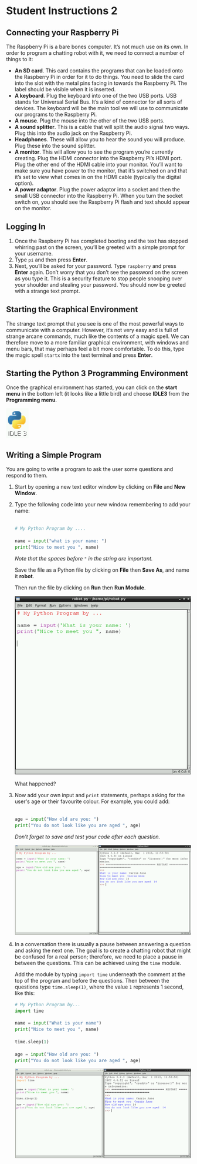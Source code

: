 # Student Instructions 2

## Connecting your Raspberry Pi

The Raspberry Pi is a bare bones computer. It’s not much use on its own. In order to program a chatting robot with it, we need to connect a number of things to it:

- **An SD card**. This card contains the programs that can be loaded onto the Raspberry Pi in order for it to do things. You need to slide the card into the slot with the metal pins facing in towards the Raspberry Pi. The label should be visible when it is inserted.
- **A keyboard**. Plug the keyboard into one of the two USB ports. USB stands for Universal Serial Bus. It’s a kind of connector for all sorts of devices. The keyboard will be the main tool we will use to communicate our programs to the Raspberry Pi.
- **A mouse**. Plug the mouse into the other of the two USB ports.
- **A sound splitter**. This is a cable that will split the audio signal two ways. Plug this into the
audio jack on the Raspberry Pi.
- **Headphones**. These will allow you to hear the sound you will produce. Plug these into the sound splitter.
- **A monitor**. This will allow you to see the program you’re currently creating. Plug the HDMI connector into the Raspberry Pi’s HDMI port. Plug the other end of the HDMI cable into your monitor. You’ll want to make sure you have power to the monitor, that it’s switched on and that it’s set to view what comes in on the HDMI cable (typically the digital option).
- **A power adaptor**. Plug the power adaptor into a socket and then the small USB connector into the Raspberry Pi. When you turn the socket switch on, you should see the Raspberry Pi flash and text should appear on the monitor.

## Logging In

1. Once the Raspberry Pi has completed booting and the text has stopped whirring past on the screen, you’ll be greeted with a simple prompt for your username. 
2. Type `pi` and then press **Enter**. 
3. Next, you’ll be asked for your password. Type `raspberry` and press **Enter** again. Don’t worry that you don’t see the password on the screen as you type it. This is a security feature to stop people snooping over your shoulder and stealing your password. You should now be greeted with a strange text prompt.

## Starting the Graphical Environment

The strange text prompt that you see is one of the most powerful ways to communicate with a computer. However, it’s not very easy and is full of strange arcane commands, much like the contents of a magic spell. We can therefore move to a more familiar graphical environment, with windows and menu bars, that may perhaps feel a bit more comfortable. To do this, type the magic spell `startx` into the text terminal and press **Enter**.

## Starting the Python 3 Programming Environment

Once the graphical environment has started, you can click on the **start menu** in the bottom left (it looks like a little bird) and choose **IDLE3** from the **Programming menu**. 

![](images/idle3.png)

## Writing a Simple Program

You are going to write a program to ask the user some questions and respond to them.

1. Start by opening a new text editor window by clicking on **File** and **New Window**.

2. Type the following code into your new window remembering to add your name:

	
	```python
	
	# My Python Program by ....
	
	name = input("what is your name: ")
	print("Nice to meet you ", name)
	```
	
	*Note that the spaces before `"` in the string are important.*
	
	Save the file as a Python file by clicking on **File** then **Save As**, and name it **robot**.
	
	Then run the file by clicking on **Run** then **Run Module**.
	
	![](images/program-1.png)
	
	What happened?
	

3. Now add your own input and `print` statements, perhaps asking for the user's age or their favourite colour. For example, you could add:

	```python
	
	age = input("How old are you: ")
	print("You do not look like you are aged ", age)
	```
	
	*Don't forget to save and test your code after each question.*
	
	![](images/program-2.png)
	
4. In a conversation there is usually a pause between answering a question and asking the next one. The goal is to create a chatting robot that might be confused for a real person; therefore, we need to place a pause in between the questions. This can be achieved using the `time` module.

	
	Add the module by typing `import time` underneath the comment at the top of the program and before the questions. Then between the questions type `time.sleep(1)`, where the value `1` represents 1 second, like this:
	
	```python
	# My Python Program by...
	import time
	
	name = input("What is your name")
	print("Nice to meet you ", name)
	
	time.sleep(1)
	
	age = input("How old are you: ")
	print("You do not look like you are aged ", age)
	```

	![](images/program-3.png)
